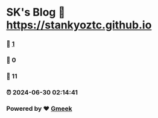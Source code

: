 # SK's Blog :link: https://stankyoztc.github.io 
### :page_facing_up: [1](https://stankyoztc.github.io/tag.html) 
### :speech_balloon: 0 
### :hibiscus: 11 
### :alarm_clock: 2024-06-30 02:14:41 
### Powered by :heart: [Gmeek](https://github.com/Meekdai/Gmeek)

